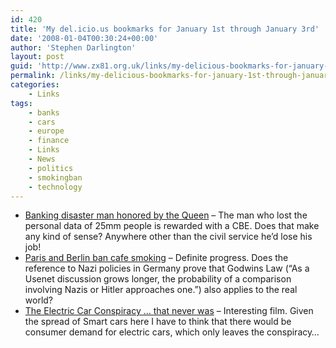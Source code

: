 ```yaml
---
id: 420
title: 'My del.icio.us bookmarks for January 1st through January 3rd'
date: '2008-01-04T00:30:24+00:00'
author: 'Stephen Darlington'
layout: post
guid: 'http://www.zx81.org.uk/links/my-delicious-bookmarks-for-january-1st-through-january-3rd.html'
permalink: /links/my-delicious-bookmarks-for-january-1st-through-january-3rd.html
categories:
    - Links
tags:
    - banks
    - cars
    - europe
    - finance
    - Links
    - News
    - politics
    - smokingban
    - technology
---
```


- [Banking disaster man honored by the Queen](http://www.bobsguide.com/guide/news/2008/Jan/2/Banking_disaster_man_honored_by_the_Queen.html) – The man who lost the personal data of 25mm people is rewarded with a CBE. Does that make any kind of sense? Anywhere other than the civil service he’d lose his job!
- [Paris and Berlin ban cafe smoking](http://news.bbc.co.uk/1/hi/world/europe/7166159.stm) – Definite progress. Does the reference to Nazi policies in Germany prove that Godwins Law (“As a Usenet discussion grows longer, the probability of a comparison involving Nazis or Hitler approaches one.”) also applies to the real world?
- [The Electric Car Conspiracy … that never was](http://www.theregister.co.uk/2008/01/01/woudhuysen_electric_car/) – Interesting film. Given the spread of Smart cars here I have to think that there would be consumer demand for electric cars, which only leaves the conspiracy…
